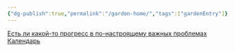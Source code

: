 ```yaml
---
{"dg-publish":true,"permalink":"/garden-home/","tags":["gardenEntry"]}
---
```


[Есть ли какой-то прогресс в по-настроящему важных проблемах](https://helpau.github.io/is-there-any-progress/)
[Календарь](https://helpau.github.io/calendars/)